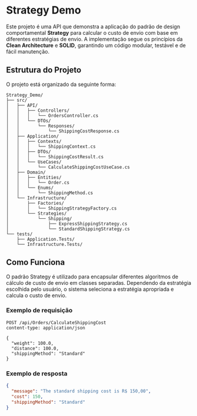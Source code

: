 # Strategy Demo

Este projeto é uma API que demonstra a aplicação do padrão de design comportamental **Strategy** para calcular o custo de envio com base em diferentes estratégias de envio. A implementação segue os princípios da **Clean Architecture** e **SOLID**, garantindo um código modular, testável e de fácil manutenção.

## Estrutura do Projeto

O projeto está organizado da seguinte forma:

```plaintext
Strategy_Demo/
├── src/
│   ├── API/
│   │   ├── Controllers/
│   │   │   └── OrdersController.cs
│   │   └── DTOs/
│   │       └── Responses/
│   │           └── ShippingCostResponse.cs
│   ├── Application/
│   │   ├── Contexts/
│   │   │   └── ShippingContext.cs
│   │   ├── DTOs/
│   │   │   └── ShippingCostResult.cs
│   │   └── UseCases/
│   │       └── CalculateShippingCostUseCase.cs
│   ├── Domain/
│   │   ├── Entities/
│   │   │   └── Order.cs
│   │   └── Enums/
│   │       └── ShippingMethod.cs
│   └── Infrastructure/
│       ├── Factories/
│       │   └── ShippingStrategyFactory.cs
│       └── Strategies/
│           └── Shipping/
│               ├── ExpressShippingStrategy.cs
│               └── StandardShippingStrategy.cs
└── tests/
    ├── Application.Tests/
    └── Infrastructure.Tests/
```

## Como Funciona

O padrão Strategy é utilizado para encapsular diferentes algoritmos de cálculo de custo de envio em classes separadas. Dependendo da estratégia escolhida pelo usuário, o sistema seleciona a estratégia apropriada e calcula o custo de envio.

### Exemplo de requisição

```http
POST /api/Orders/CalculateShippingCost
content-type: application/json

{
  "weight": 100.0,
  "distance": 100.0,
  "shippingMethod": "Standard"
}
```

### Exemplo de resposta

```json
{
  "message": "The standard shipping cost is R$ 150,00",
  "cost": 150,
  "shippingMethod": "Standard"
}
```
